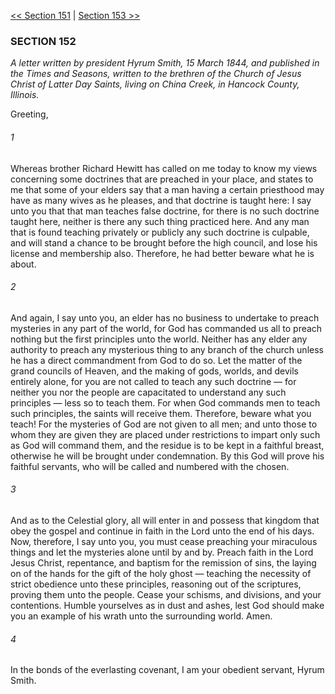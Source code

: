 [<< Section 151](Section%20151.md)  |  [Section 153 >>](Section%20153.md)

### SECTION 152

*A letter written by president Hyrum Smith, 15 March 1844, and published in the *Times and Seasons*, written to the brethren of the Church of Jesus Christ of Latter Day Saints, living on China Creek, in Hancock County, Illinois.*

Greeting,

###### 1
Whereas brother Richard Hewitt has called on me today to know my views concerning some doctrines that are preached in your place, and states to me that some of your elders say that a man having a certain priesthood may have as many wives as he pleases, and that doctrine is taught here: I say unto you that that man teaches false doctrine, for there is no such doctrine taught here, neither is there any such thing practiced here. And any man that is found teaching privately or publicly any such doctrine is culpable, and will stand a chance to be brought before the high council, and lose his license and membership also. Therefore, he had better beware what he is about.

###### 2
And again, I say unto you, an elder has no business to undertake to preach mysteries in any part of the world, for God has commanded us all to preach nothing but the first principles unto the world. Neither has any elder any authority to preach any mysterious thing to any branch of the church unless he has a direct commandment from God to do so. Let the matter of the grand councils of Heaven, and the making of gods, worlds, and devils entirely alone, for you are not called to teach any such doctrine — for neither you nor the people are capacitated to understand any such principles — less so to teach them. For when God commands men to teach such principles, the saints will receive them. Therefore, beware what you teach! For the mysteries of God are not given to all men; and unto those to whom they are given they are placed under restrictions to impart only such as God will command them, and the residue is to be kept in a faithful breast, otherwise he will be brought under condemnation. By this God will prove his faithful servants, who will be called and numbered with the chosen.

###### 3
And as to the Celestial glory, all will enter in and possess that kingdom that obey the gospel and continue in faith in the Lord unto the end of his days. Now, therefore, I say unto you, you must cease preaching your miraculous things and let the mysteries alone until by and by. Preach faith in the Lord Jesus Christ, repentance, and baptism for the remission of sins, the laying on of the hands for the gift of the holy ghost — teaching the necessity of strict obedience unto these principles, reasoning out of the scriptures, proving them unto the people. Cease your schisms, and divisions, and your contentions. Humble yourselves as in dust and ashes, lest God should make you an example of his wrath unto the surrounding world. Amen.

###### 4
In the bonds of the everlasting covenant, I am your obedient servant, Hyrum Smith.